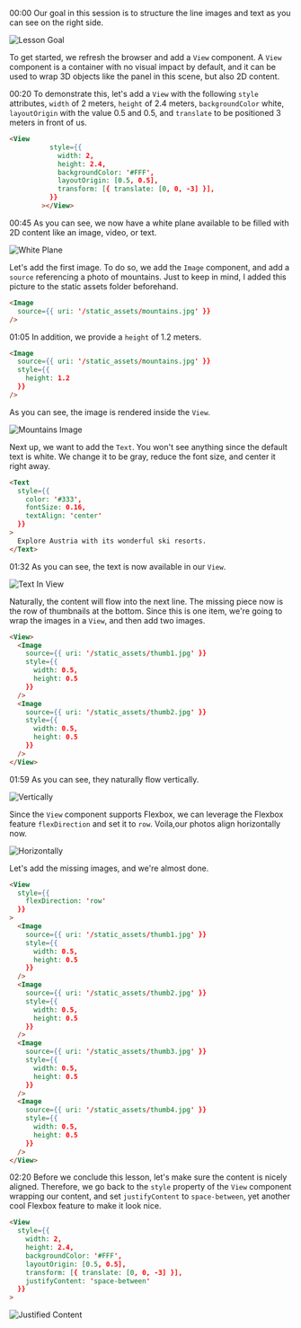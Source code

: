00:00 Our goal in this session is to structure the line images and text as you can see on the right side. 

![Lesson Goal](../images/react-structure-2d-content-like-images-and-text-using-the-view-component-in-react-vr-lesson-goal.png)

To get started, we refresh the browser and add a `View` component. A `View` component is a container with no visual impact by default, and it can be used to wrap 3D objects like the panel in this scene, but also 2D content.

00:20 To demonstrate this, let's add a `View` with the following `style` attributes, `width` of 2 meters, `height` of 2.4 meters, `backgroundColor` white, `layoutOrigin` with the value 0.5 and 0.5, and `translate` to be positioned 3 meters in front of us.

```html
<View
          style={{
            width: 2,
            height: 2.4,
            backgroundColor: '#FFF',
            layoutOrigin: [0.5, 0.5],
            transform: [{ translate: [0, 0, -3] }],
          }}
        ></View>
```

00:45 As you can see, we now have a white plane available to be filled with 2D content like an image, video, or text. 

![White Plane](../images/react-structure-2d-content-like-images-and-text-using-the-view-component-in-react-vr-white-plane.png)

Let's add the first image. To do so, we add the `Image` component, and add a `source` referencing a photo of mountains. Just to keep in mind, I added this picture to the static assets folder beforehand.

```html
<Image
  source={{ uri: '/static_assets/mountains.jpg' }}
/>
```

01:05 In addition, we provide a `height` of 1.2 meters. 

```html
<Image
  source={{ uri: '/static_assets/mountains.jpg' }}
  style={{
    height: 1.2
  }}
/>
```

As you can see, the image is rendered inside the `View`. 

![Mountains Image](../images/react-structure-2d-content-like-images-and-text-using-the-view-component-in-react-vr-mountains-image.png)

Next up, we want to add the `Text`. You won't see anything since the default text is white. We change it to be gray, reduce the font size, and center it right away.

```html
<Text
  style={{
    color: '#333',
    fontSize: 0.16,
    textAlign: 'center'
  }}
>
  Explore Austria with its wonderful ski resorts.
</Text>
```

01:32 As you can see, the text is now available in our `View`. 

![Text In View](../images/react-structure-2d-content-like-images-and-text-using-the-view-component-in-react-vr-text-in-view.png)

Naturally, the content will flow into the next line. The missing piece now is the row of thumbnails at the bottom. Since this is one item, we're going to wrap the images in a `View`, and then add two images.

```html
<View>
  <Image
    source={{ uri: '/static_assets/thumb1.jpg' }}
    style={{
      width: 0.5,
      height: 0.5
    }}
  />
  <Image
    source={{ uri: '/static_assets/thumb2.jpg' }}
    style={{
      width: 0.5,
      height: 0.5
    }}
  />
</View>
```

01:59 As you can see, they naturally flow vertically.

![Vertically](../images/react-structure-2d-content-like-images-and-text-using-the-view-component-in-react-vr-vertically.png)

Since the `View` component supports Flexbox, we can leverage the Flexbox feature `flexDirection` and set it to `row`. Voila,our photos align horizontally now. 

![Horizontally](../images/react-structure-2d-content-like-images-and-text-using-the-view-component-in-react-vr-horizontally.png)

Let's add the missing images, and we're almost done.

```html
<View
  style={{
    flexDirection: 'row'
  }}
>
  <Image
    source={{ uri: '/static_assets/thumb1.jpg' }}
    style={{
      width: 0.5,
      height: 0.5
    }}
  />
  <Image
    source={{ uri: '/static_assets/thumb2.jpg' }}
    style={{
      width: 0.5,
      height: 0.5
    }}
  />
  <Image
    source={{ uri: '/static_assets/thumb3.jpg' }}
    style={{
      width: 0.5,
      height: 0.5
    }}
  />
  <Image
    source={{ uri: '/static_assets/thumb4.jpg' }}
    style={{
      width: 0.5,
      height: 0.5
    }}
  />
</View>
```

02:20 Before we conclude this lesson, let's make sure the content is nicely aligned. Therefore, we go back to the `style` property of the `View` component wrapping our content, and set `justifyContent` to `space-between`, yet another cool Flexbox feature to make it look nice.

```html
<View
  style={{
    width: 2,
    height: 2.4,
    backgroundColor: '#FFF',
    layoutOrigin: [0.5, 0.5],
    transform: [{ translate: [0, 0, -3] }],
    justifyContent: 'space-between'
  }}
>
```

![Justified Content](../images/react-structure-2d-content-like-images-and-text-using-the-view-component-in-react-vr-justified-content.png)

